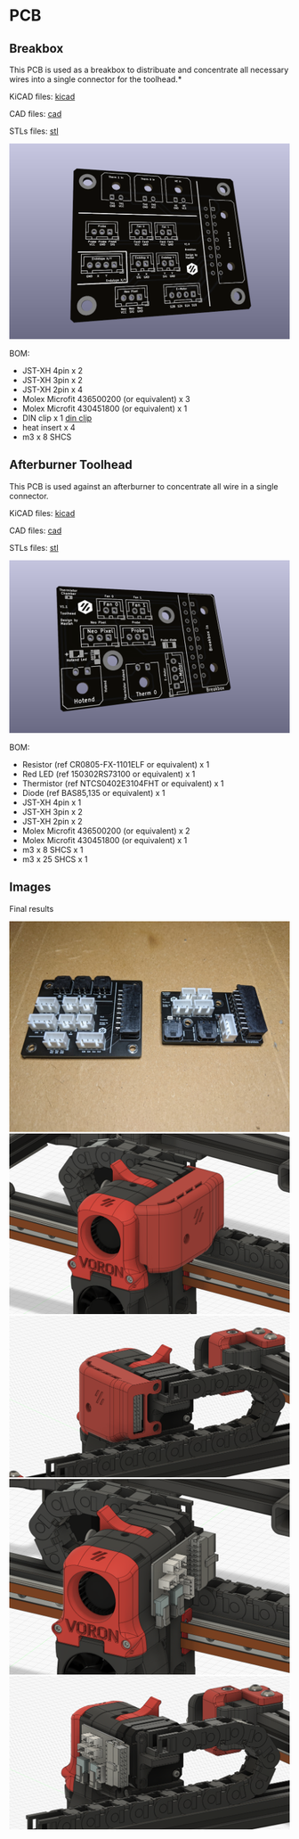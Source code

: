 # PCB

## Breakbox

This PCB is used as a breakbox to distribuate and concentrate all necessary wires into a single connector for the toolhead.*

KiCAD files: [kicad](./KiCad/breakbox/)

CAD files: [cad](./CAD/breakbox/)

STLs files: [stl](./STL/breakbox/)

![breakbox](./Images/breakbox_pcb.png)

BOM:
- JST-XH 4pin x 2
- JST-XH 3pin x 2
- JST-XH 2pin x 4
- Molex Microfit 436500200 (or equivalent) x 3
- Molex Microfit 430451800 (or equivalent) x 1
- DIN clip x 1 [din clip](https://github.com/VoronDesign/Voron-2/blob/Voron2.4/STLs/Electronics_Bay/pcb_din_clip_x3.stl)
- heat insert x 4
- m3 x 8 SHCS

## Afterburner Toolhead

This PCB is used against an afterburner to concentrate all wire in a single connector.

KiCAD files: [kicad](./KiCad/toolhead/vanilla_afterburner/)

CAD files: [cad](./CAD/toolhead/vanilla_afterburner/)

STLs files: [stl](./STL/toolhead/vanilla_afterburner/)

![breakbox](./Images/toolhead_pcb.png)

BOM:
- Resistor (ref CR0805-FX-1101ELF or equivalent) x 1
- Red LED (ref 150302RS73100 or equivalent) x 1
- Thermistor (ref NTCS0402E3104FHT or equivalent) x 1
- Diode (ref BAS85,135 or equivalent) x 1
- JST-XH 4pin x 1
- JST-XH 3pin x 2
- JST-XH 2pin x 2
- Molex Microfit 436500200 (or equivalent) x 2
- Molex Microfit 430451800 (or equivalent) x 1
- m3 x 8 SHCS x 1
- m3 x 25 SHCS x 1

## Images

Final results

![PCB](./Images/both_pcbs.jpg)
![PCB](./Images/preview_01.png)
![PCB](./Images/preview_02.png)
![PCB](./Images/preview_03.png)
![PCB](./Images/preview_04.png)
